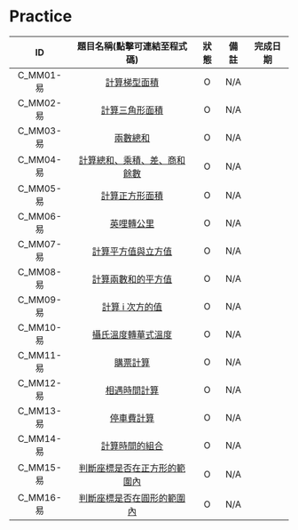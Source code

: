 # Practice

|ID|題目名稱(點擊可連結至程式碼)|狀態|備註|完成日期|
|:-:|:-:|:-:|:-:|:-:|
|C_MM01-易|[計算梯型面積](./C_MM01_E/src/Main.java)|O|N/A||
|C_MM02-易|[計算三角形面積](./C_MM02_E/src/Main.java)|O|N/A||
|C_MM03-易|[兩數總和](./C_MM03_E/src/Main.java)|O|N/A||
|C_MM04-易|[計算總和、乘積、差、商和餘數](./C_MM04_E/src/Main.java)|O|N/A||
|C_MM05-易|[計算正方形面積](./C_MM05_E/src/Main.java)|O|N/A||
|C_MM06-易|[英哩轉公里](./C_MM06_E/src/Main.java)|O|N/A||
|C_MM07-易|[計算平方值與立方值](./C_MM07_E/src/Main.java)|O|N/A||
|C_MM08-易|[計算兩數和的平方值](./C_MM08_E/src/Main.java)|O|N/A||
|C_MM09-易|[計算 i 次方的值](./C_MM09_E/src/Main.java)|O|N/A||
|C_MM10-易|[攝氏溫度轉華式溫度](./C_MM10_E/src/Main.java)|O|N/A||
|C_MM11-易|[購票計算](./C_MM11_E/src/Main.java)|O|N/A||
|C_MM12-易|[相遇時間計算](./C_MM12_E/src/Main.java)|O|N/A||
|C_MM13-易|[停車費計算](./C_MM13_E/src/Main.java)|O|N/A||
|C_MM14-易|[計算時間的組合](./C_MM14_E/src/Main.java)|O|N/A||
|C_MM15-易|[判斷座標是否在正方形的範圍內](./C_MM15_E/src/Main.java)|O|N/A||
|C_MM16-易|[判斷座標是否在圓形的範圍內](./C_MM16_E/src/Main.java)|O|N/A||
